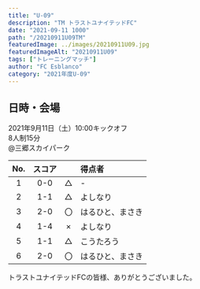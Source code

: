 ```yaml
---
title: "U-09"
description: "TM トラストユナイテッドFC"
date: "2021-09-11 1000"
path: "/20210911U09TM"
featuredImage: ../images/20210911U09.jpg
featuredImageAlt: "20210911U09"
tags: ["トレーニングマッチ"]
author: "FC Esblanco"
category: "2021年度U-09"
---
```


## 日時・会場

2021年9月11日（土）10:00キックオフ<br>
8人制15分<br>
@三郷スカイパーク


| No.| スコア |   | 得点者  |
|:--:|:------:|:-:|:--------|
| 1  | 0-0 | △ |-|
| 2  | 1-1 | △ |よしなり|
| 3  | 2-0 | 〇 |はるひと、まさき|
| 4  | 1-4 | × |よしなり|
| 5  | 1-1 | △ |こうたろう|
| 6  | 2-0 | 〇 |はるひと、まさき|

トラストユナイテッドFCの皆様、ありがとうございました。
